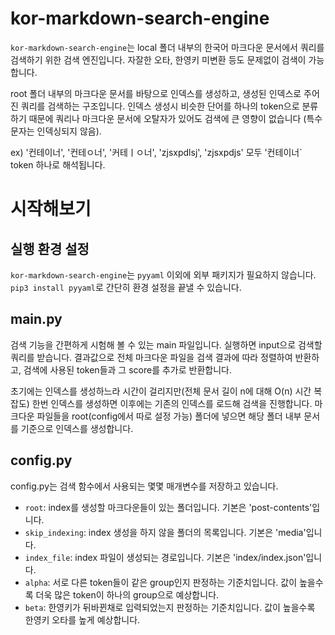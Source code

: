 # kor-markdown-search-engine
`kor-markdown-search-engine`는 local 폴더 내부의 한국어 마크다운 문서에서 쿼리를 검색하기 위한 검색 엔진입니다.
자잘한 오타, 한영키 미변환 등도 문제없이 검색이 가능합니다.

root 폴더 내부의 마크다운 문서를 바탕으로 인덱스를 생성하고, 생성된 인덱스로 주어진 쿼리를 검색하는 구조입니다. 인덱스 생성시 비슷한 단어를 하나의 token으로 분류하기 때문에 쿼리나 마크다운 문서에 오탈자가 있어도 검색에 큰 영향이 없습니다 (특수문자는 인덱싱되지 않음).

ex) '컨테이너', '컨테ㅇ너', '커테ㅣㅇ너', 'zjsxpdlsj', 'zjsxpdjs' 모두 '컨테이너` token 하나로 해석됩니다.

# 시작해보기
## 실행 환경 설정
`kor-markdown-search-engine`는 `pyyaml` 이외에 외부 패키지가 필요하지 않습니다.
`pip3 install pyyaml`로 간단히 환경 설정을 끝낼 수 있습니다.

## main.py
검색 기능을 간편하게 시험해 볼 수 있는 main 파일입니다.
실행하면 input으로 검색할 쿼리를 받습니다.
결과값으로 전체 마크다운 파일을 검색 결과에 따라 정렬하여 반환하고, 검색에 사용된 token들과 그 score를 추가로 반환합니다.

초기에는 인덱스를 생성하느라 시간이 걸리지만(전체 문서 길이 n에 대해 O(n) 시간 복잡도) 한번 인덱스를 생성하면 이후에는 기존의 인덱스를 로드해 검색을 진행합니다.
마크다운 파일들을 root(config에서 따로 설정 가능) 폴더에 넣으면 해당 폴더 내부 문서를 기준으로 인덱스를 생성합니다.

## config.py
config.py는 검색 함수에서 사용되는 몇몇 매개변수를 저장하고 있습니다.
- `root`: index를 생성할 마크다운들이 있는 폴더입니다. 기본은 'post-contents'입니다.
- `skip_indexing`: index 생성을 하지 않을 폴더의 목록입니다. 기본은 'media'입니다.
- `index_file`: index 파일이 생성되는 경로입니다. 기본은 'index/index.json'입니다.
- `alpha`: 서로 다른 token들이 같은 group인지 판정하는 기준치입니다. 값이 높을수록 더욱 많은 token이 하나의 group으로 예상합니다.
- `beta`: 한영키가 뒤바뀐채로 입력되었는지 판정하는 기준치입니다. 값이 높을수록 한영키 오타를 높게 예상합니다.